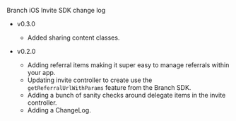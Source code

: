 Branch iOS Invite SDK change log

- v0.3.0
  * Added sharing content classes.

- v0.2.0
  * Adding referral items making it super easy to manage referrals within your app.
  * Updating invite controller to create use the `getReferralUrlWithParams` feature from the Branch SDK.
  * Adding a bunch of sanity checks around delegate items in the invite controller.
  * Adding a ChangeLog.
